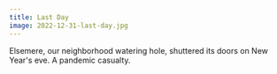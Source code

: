 ```yaml
---
title: Last Day
image: 2022-12-31-last-day.jpg
---
```


Elsemere, our neighborhood watering hole, shuttered its doors on New Year's eve.
A pandemic casualty.

<!--more-->

